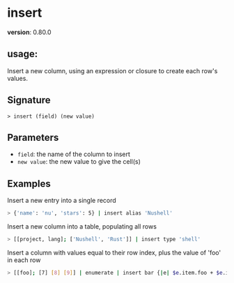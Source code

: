 # insert

**version**: 0.80.0

## **usage**:

Insert a new column, using an expression or closure to create each row's values.

## Signature

`> insert (field) (new value)`

## Parameters

- `field`: the name of the column to insert
- `new value`: the new value to give the cell(s)

## Examples

Insert a new entry into a single record

```bash
> {'name': 'nu', 'stars': 5} | insert alias 'Nushell'
```

Insert a new column into a table, populating all rows

```bash
> [[project, lang]; ['Nushell', 'Rust']] | insert type 'shell'
```

Insert a column with values equal to their row index, plus the value of 'foo' in each row

```bash
> [[foo]; [7] [8] [9]] | enumerate | insert bar {|e| $e.item.foo + $e.index } | flatten
```
